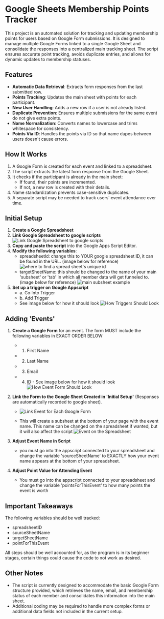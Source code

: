 # Google Sheets Membership Points Tracker

This project is an automated solution for tracking and updating membership points for users based on Google Form submissions. It is designed to manage multiple Google Forms linked to a single Google Sheet and consolidate the responses into a centralized main tracking sheet. The script ensures accurate point tracking, avoids duplicate entries, and allows for dynamic updates to membership statuses.

## Features

- **Automatic Data Retrieval**: Extracts form responses from the last submitted row.
- **Points Tracking**: Updates the main sheet with points for each participant.
- **New User Handling**: Adds a new row if a user is not already listed.
- **Duplicate Prevention**: Ensures multiple submissions for the same event do not give extra points.
- **Name Normalization**: Converts names to lowercase and trims whitespace for consistency.
- **Points Via ID**: Handles the points via ID so that name dupes between users doesn't cause errors.

## How It Works

1. A Google Form is created for each event and linked to a spreadsheet.
2. The script extracts the latest form response from the Google Sheet.
3. It checks if the participant is already in the main sheet:
   - If found, their points are incremented.
   - If not, a new row is created with their details.
4. Name standardization prevents case-sensitive duplicates.
5. A separate script may be needed to track users’ event attendance over time.

## Initial Setup

1. **Create a Google Spreadsheet**
2. **Link Google Spreadsheet to google scripts**
   ![Link Google Spreadsheet to google scripts](images/linkgooglesheettoscript.png)
3. **Copy and paste the script** into the Google Apps Script Editor.
4. **Modify the following variables**:
   - spreadsheetId: change this to YOUR google spreadsheet ID, it can be found in the URL. (image below for reference)
     ![where to find a spread sheet's unique id](images/uniquespreadsheetid.png)
   - targetSheetName: this should be changed to the name of your main 'subsheet' or 'tab' in which all member data will get funneled to. (image below for reference)
     ![main subsheet example](images/mainSubSheet.png)
5. **Set up a trigger on Google Appscript**
   - a. Go Into Trigger
   - b. Add Trigger
   - See image below for how it should look
     ![How Triggers Should Look](images/howtriggershouldlook.png)

## Adding 'Events'

1. **Create a Google Form** for an event. The form MUST include the following variables in EXACT ORDER BELOW

   - 1. First Name
   - 2. Last Name
   - 3. Email
   - 4. ID - See image below for how it should look
        ![How Event Form Should Look](images/eventFormExample.png)

2. **Link the Form to the Google Sheet Created in 'Initial Setup'** (Responses are automatically recorded to google sheet).
   - ![Link Event for Each Google Form](images/linkeventforeachgoogleform.png)

   - This will create a subsheet at the bottom of your page with the event name. This name can be changed on the spreadsheet if wanted, but it will also affect the script
     ![Event on the Spreadsheet](images/eventOnSpreadsheet.png)
3. **Adjust Event Name in Script**
   - you must go into the appscript connected to your spreadsheet and change the variable 'sourceSheetName' to EXACTLY how your event name appears at the bottom of your spreadsheet.
4. **Adjust Point Value for Attending Event**
   - You must go into the appscript connected to your spreadsheet and change the variable 'pointsForThisEvent' to how many points the event is worth

## Important Takeaways

The following variables should be well tracked:

- spreadsheetID
- sourceSheetName
- targetSheetName
- pointForThisEvent

All steps should be well accounted for, as the program is in its beginner stages, certain things could cause the code to not work as desired.

## Other Notes

- The script is currently designed to accommodate the basic Google Form structure provided, which retrieves the name, email, and membership status of each member and consolidates this information into the main sheet.
- Additional coding may be required to handle more complex forms or additional data fields not included in the current setup.
